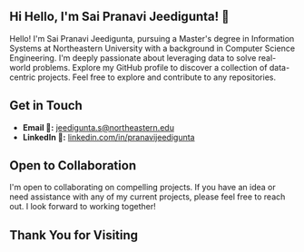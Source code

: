 ## Hi  Hello, I'm Sai Pranavi Jeedigunta! 👋

Hello! I'm Sai Pranavi Jeedigunta, pursuing a Master's degree in Information Systems at Northeastern University with a background in Computer Science Engineering. I'm deeply passionate about leveraging data to solve real-world problems. Explore my GitHub profile to discover a collection of data-centric projects. Feel free to explore and contribute to any repositories.


## Get in Touch

- **Email 📧:** jeedigunta.s@northeastern.edu
- **LinkedIn 💬:** [linkedin.com/in/pranavijeedigunta](https://www.linkedin.com/in/pranavijeedigunta)

## Open to Collaboration
I'm open to collaborating on compelling projects. If you have an idea or need assistance with any of my current projects, please feel free to reach out. I look forward to working together!

## Thank You for Visiting


